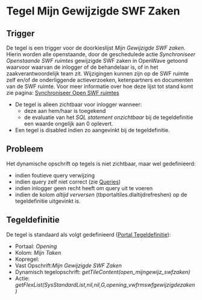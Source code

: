 # Tegel Mijn Gewijzigde SWF Zaken

## Trigger

De tegel is een trigger voor de doorkieslijst *Mijn Gewijzigde SWF zaken*. Hierin worden alle openstaande, door de geschedulede actie *Synchroniseer Openstaande SWF ruimtes* gewijzigde SWF zaken in OpenWave getoond waarvoor waarvan de inlogger of de behandelaar is, of in het zaakverantwoordelijk team zit. Wijzigingen kunnen zijn op de SWF ruimte zelf en/of de onderliggende actieverzoeken, ketenpartners en documenten van de SWF ruimte. Voor meer informatie over hoe deze lijst tot stand komt zie pagina: [Synchroniseer Open SWF ruimtes](/docs/probleemoplossing/programmablokken/synchroniseer_open_swfruimtes.md)

  * De tegel is alleen zichtbaar voor inlogger wanneer: 
    * deze aan hem/haar is toegekend 
    * de evaluatie van het *SQL statement onzichtbaar* bij de tegeldefinitie een waarde ongelijk aan 0 oplevert. 
  * Een tegel is disabled indien zo aangevinkt bij de tegeldefinitie.

## Probleem

Het dynamische opschrift op tegels is niet zichtbaar, maar wel gedefinieerd:

  * indien foutieve query verwijzing 
  * indien query zelf niet correct (zie [Queries](/docs/instellen_inrichten/queries.md))
  * indien inlogger geen recht heeft om query uit te voeren 
  * indien de kolom *altijd verversen* (tbportaltiles.dlaltijdrefreshen) op de tegeldefinitie uitgevinkt is.

## Tegeldefinitie

De tegel is standaard als volgt gedefinieerd ([Portal Tegeldefinitie](/docs/instellen_inrichten/portaldefinitie/portal_tegel.md)):

  * Portaal: *Opening*
  * Kolom: *Mijn Taken*
  * Kopregel:
  * Vast Opschrift:*Mijn Gewijzigde SWF Zaken*
  * Dynamisch tegelopschrift: *getTileContent(open_mijngewijz_swfzaken)*
  * Actie: *getFlexList(SysStandardList,nil,nil,G,opening_vwfrmswfgewijzigdezaken)*

